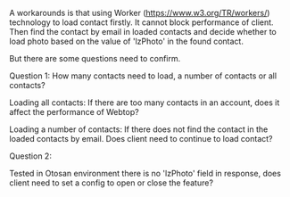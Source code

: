 A workarounds is that using Worker (https://www.w3.org/TR/workers/) technology to load contact firstly.
It cannot block performance of client. Then find the contact by email in loaded contacts and decide whether to load photo based on the value of 'lzPhoto' in the found contact.

But there are some questions need to confirm.

Question 1:
How many contacts need to load, a number of contacts or all contacts?

Loading all contacts: If there are too many contacts in an account, does it affect the performance of Webtop?

Loading a number of contacts: If there does not find the contact in the loaded contacts by email. Does client need to continue to load contact? 

Question 2:

Tested in Otosan environment there is no 'lzPhoto' field in response, does client need to set a config to open or close the feature?

